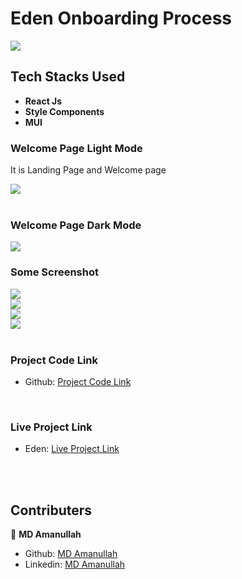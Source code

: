
# Eden Onboarding Process

<img src="src/ReadmeImage/welcomeImg.PNG"> <br/>
## Tech Stacks Used

- **React Js**
- **Style Components**
- **MUI**

###  Welcome Page Light Mode 

It is Landing Page and Welcome page

<img src="src/ReadmeImage/welcomeImg.PNG"> <br/>
<br>

### Welcome Page Dark Mode

<img src="src/ReadmeImage/welcomeImgDark.PNG"> <br/>

### Some Screenshot

<img src="src/ReadmeImage/planingDark.PNG"> <br/>
<img src="src/ReadmeImage/letSeePhoto.PNG"> <br/>
<img src="src/ReadmeImage/letSeePhotoDark.PNG"> <br/>
<img src="src/ReadmeImage/congratPhoto.PNG"> <br/>
<br>

###  Project Code Link 
- Github: [Project Code Link](https://github.com/Amanullah21/Onboarding)
<br/>

###  Live Project Link <br/> 
- Eden: [Live Project Link](https://62fe533bd81a3b479ec1f1bb--lively-klepon-aba9a2.netlify.app/)
<br/>
<br/>

## Contributers

👤 **MD Amanullah**

- Github: [MD Amanullah](https://github.com/Amanullah21)
- Linkedin: [MD Amanullah](https://www.linkedin.com/in/amanullah21/)
